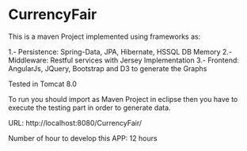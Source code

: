 # CurrencyFair
This is a maven Project implemented using frameworks as:

1.- Persistence: Spring-Data, JPA, Hibernate, HSSQL DB Memory
2.- Middleware: Restful services with Jersey Implementation
3.- Frontend: AngularJs, JQuery, Bootstrap and D3 to generate the Graphs 

Tested in Tomcat 8.0

To run you should import as Maven Project in eclipse then you have to execute the testing part in order to generate data.

URL: http://localhost:8080/CurrencyFair/

Number of hour to develop this APP: 12 hours